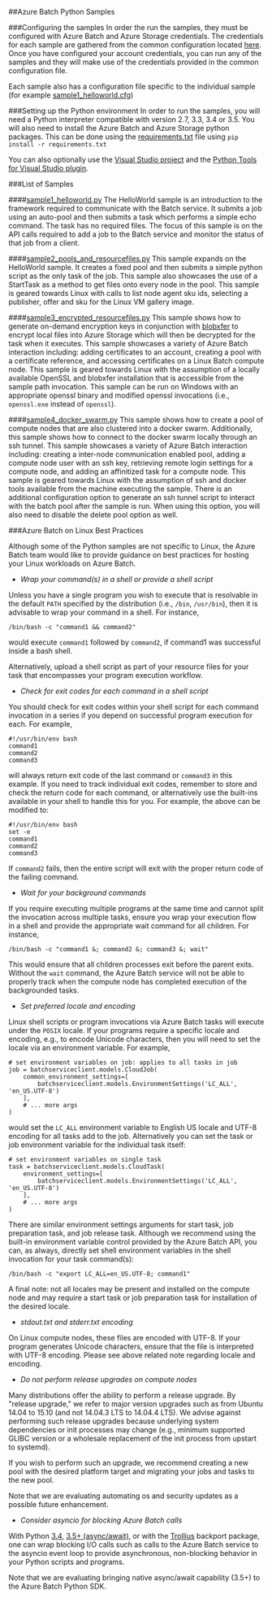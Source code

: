 ##Azure Batch Python Samples

###Configuring the samples
In order the run the samples, they must be configured with Azure Batch and
Azure Storage credentials. The credentials for each sample are gathered from
the common configuration located [here](./configuration.cfg). Once you
have configured your account credentials, you can run any of the samples and
they will make use of the credentials provided in the common configuration
file.

Each sample also has a configuration file specific to the individual sample
(for example [sample1\_helloworld.cfg](./sample1_helloworld.cfg))

###Setting up the Python environment
In order to run the samples, you will need a Python interpreter compatible
with version 2.7, 3.3, 3.4 or 3.5. You will also need to install the Azure
Batch and Azure Storage python packages.  This can be done using the
[requirements.txt](./requirements.txt) file using
`pip install -r requirements.txt`

You can also optionally use the
[Visual Studio project](./BatchSamples.pyproj) and the
[Python Tools for Visual Studio plugin](https://github.com/Microsoft/PTVS/wiki/PTVS-Installation).

###List of Samples

####[sample1\_helloworld.py](./sample1_helloworld.py)
The HelloWorld sample is an introduction to the framework required to
communicate with the Batch service. It submits a job using an auto-pool and
then submits a task which performs a simple echo command.  The task has no
required files.  The focus of this sample is on the API calls required to add
a job to the Batch service and monitor the status of that job from a client.

####[sample2\_pools\_and\_resourcefiles.py](./sample2_pools_and_resourcefiles.py)
This sample expands on the HelloWorld sample. It creates a fixed pool and then
submits a simple python script as the only task of the job. This sample also
showcases the use of a StartTask as a method to get files onto every node in
the pool. This sample is geared towards Linux with calls to list node agent
sku ids, selecting a publisher, offer and sku for the Linux VM gallery image.

####[sample3\_encrypted\_resourcefiles.py](./sample3_encrypted_resourcefiles.py)
This sample shows how to generate on-demand encryption keys in conjunction with
[blobxfer](../Storage) to encrypt local files into Azure Storage which will
then be decrypted for the task when it executes. This sample showcases a
variety of Azure Batch interaction including: adding certificates to an
account, creating a pool with a certificate reference, and accessing
certificates on a Linux Batch compute node. This sample is geared towards
Linux with the assumption of a locally available OpenSSL and blobxfer
installation that is accessible from the sample path invocation. This sample
can be run on Windows with an appropriate openssl binary and modified
openssl invocations (i.e., `openssl.exe` instead of `openssl`).

####[sample4\_docker\_swarm.py](./sample4\_docker\_swarm.py)
This sample shows how to create a pool of compute nodes that are also
clustered into a docker swarm. Additionally, this sample shows how to connect
to the docker swarm locally through an ssh tunnel. This sample showcases a
variety of Azure Batch interaction including: creating a inter-node
communication enabled pool, adding a compute node user with an ssh key,
retrieving remote login settings for a compute node, and adding an affinitized
task for a compute node. This sample is geared towards Linux with the
assumption of ssh and docker tools available from the machine executing the
sample. There is an additional configuration option to generate an ssh
tunnel script to interact with the batch pool after the sample is run. When
using this option, you will also need to disable the delete pool option as
well.

###Azure Batch on Linux Best Practices

Although some of the Python samples are not specific to Linux, the Azure Batch
team would like to provide guidance on best practices for hosting your Linux
workloads on Azure Batch.

* _Wrap your command(s) in a shell or provide a shell script_

Unless you have a single program you wish to execute that is resolvable in the
default `PATH` specified by the distribution (i.e., `/bin`, `/usr/bin`), then
it is advisable to wrap your command in a shell. For instance,

    /bin/bash -c "command1 && command2"

would execute `command1` followed by `command2`, if command1 was successful
inside a bash shell.

Alternatively, upload a shell script as part of your resource files for
your task that encompasses your program execution workflow.

* _Check for exit codes for each command in a shell script_

You should check for exit codes within your shell script for each command
invocation in a series if you depend on successful program execution for
each. For example,

    #!/usr/bin/env bash
    command1
    command2
    command3

will always return exit code of the last command or `command3` in this
example. If you need to track individual exit codes, remember to store and
check the return code for each command, or alternatively use the built-ins
available in your shell to handle this for you. For example, the above can be
modified to:

    #!/usr/bin/env bash
    set -e
    command1
    command2
    command3

If `command2` fails, then the entire script will exit with the proper
return code of the failing command.

* _Wait for your background commands_

If you require executing multiple programs at the same time and cannot split
the invocation across multiple tasks, ensure you wrap your execution flow in
a shell and provide the appropriate wait command for all children. For
instance,

    /bin/bash -c "command1 &; command2 &; command3 &; wait"

This would ensure that all children processes exit before the parent exits.
Without the `wait` command, the Azure Batch service will not be able to
properly track when the compute node has completed execution of the
backgrounded tasks.

* _Set preferred locale and encoding_

Linux shell scripts or program invocations via Azure Batch tasks will execute
under the `POSIX` locale. If your programs require a specific locale and
encoding, e.g., to encode Unicode characters, then you will need to set the
locale via an environment variable. For example,

    # set environment variables on job: applies to all tasks in job
    job = batchserviceclient.models.CloudJob(
        common_environment_settings=[
            batchserviceclient.models.EnvironmentSettings('LC_ALL', 'en_US.UTF-8')
        ],
        # ... more args
    )

would set the `LC_ALL` environment variable to English US locale and UTF-8
encoding for all tasks add to the job. Alternatively you can set the task or
job environment variable for the individual task itself:

    # set environment variables on single task
    task = batchserviceclient.models.CloudTask(
        environment_settings=[
            batchserviceclient.models.EnvironmentSettings('LC_ALL', 'en_US.UTF-8')
        ],
        # ... more args
    )

There are similar environment settings arguments for start task, job
preparation task, and job release task. Although we recommend using the
built-in environment variable control provided by the Azure Batch API, you
can, as always, directly set shell environment variables in the shell
invocation for your task command(s):

    /bin/bash -c "export LC_ALL=en_US.UTF-8; command1"

A final note: not all locales may be present and installed on the compute node
and may require a start task or job preparation task for installation of the
desired locale.

* _stdout.txt and stderr.txt encoding_

On Linux compute nodes, these files are encoded with UTF-8. If your program
generates Unicode characters, ensure that the file is interpreted with UTF-8
encoding. Please see above related note regarding locale and encoding.

* _Do not perform release upgrades on compute nodes_

Many distributions offer the ability to perform a release upgrade. By
"release upgrade," we refer to major version upgrades such as from Ubuntu
14.04 to 15.10 (and not 14.04.3 LTS to 14.04.4 LTS). We advise against
performing such release upgrades because underlying system dependencies
or init processes may change (e.g., minimum supported GLIBC version or a
wholesale replacement of the init process from upstart to systemd).

If you wish to perform such an upgrade, we recommend creating a new pool
with the desired platform target and migrating your jobs and tasks to the
new pool.

Note that we are evaluating automating os and security updates as a possible
future enhancement.

* _Consider asyncio for blocking Azure Batch calls_

With Python [3.4](https://docs.python.org/3.4/library/asyncio.html),
[3.5+ (async/await)](https://docs.python.org/3.5/library/asyncio.html), or
with the [Trollius](https://pypi.python.org/pypi/trollius) backport package,
one can wrap blocking I/O calls such as calls to the Azure Batch service to
the asyncio event loop to provide asynchronous, non-blocking behavior in your
Python scripts and programs.

Note that we are evaluating bringing native async/await capability (3.5+) to
the Azure Batch Python SDK.

